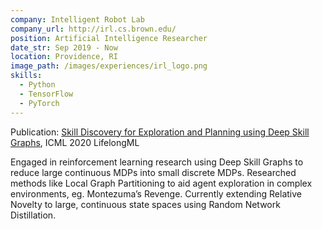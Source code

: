 ```yaml
---
company: Intelligent Robot Lab
company_url: http://irl.cs.brown.edu/
position: Artificial Intelligence Researcher
date_str: Sep 2019 - Now
location: Providence, RI
image_path: /images/experiences/irl_logo.png
skills:
  - Python
  - TensorFlow
  - PyTorch
---
```


Publication: [Skill Discovery for Exploration and Planning using Deep Skill Graphs](https://openreview.net/pdf?id=-mvAo5hWNp), ICML 2020 LifelongML

Engaged in reinforcement learning research using Deep Skill Graphs to reduce large continuous MDPs into small discrete MDPs. Researched methods like Local Graph Partitioning to aid agent exploration in complex environments, eg. Montezuma’s Revenge. Currently extending Relative Novelty to large, continuous state spaces using Random Network Distillation.
